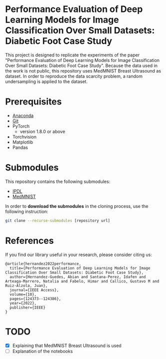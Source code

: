 # Performance Evaluation of Deep Learning Models for Image Classification Over Small Datasets: Diabetic Foot Case Study

This project is designed to replicate the experiments of the paper "Performance Evaluation of Deep Learning Models for Image Classification Over Small Datasets: Diabetic Foot Case Study". Because the data used in the work is not public, this repository uses MedMNIST Breast Ultrasound as dataset. In order to reproduce the data scarcity problem, a random undersampling is applied to the dataset.

# Prerequisites
* [Anaconda](https://www.anaconda.com/distribution/)
* [Git](https://git-scm.com/)
* PyTorch 
    * version 1.8.0 or above
* Torchvision
* Matplotlib
* Pandas

# Submodules
This repository contains the following submodules:

* [IPDL](https://github.com/mt4sd/IPDL)
* [MedMNIST](https://github.com/MedMNIST/MedMNIST)

In order to **download the submodules** in the cloning process, use the following instruction:
``` Bash
git clone --recurse-submodules [repository url]
```

# References

If you find our library useful in your research, please consider citing us:
```
@article{hernandez2022performance,
  title={Performance Evaluation of Deep Learning Models for Image Classification Over Small Datasets: Diabetic Foot Case Study},
  author={Hernandez-Guedes, Abian and Santana-Perez, Idafen and Arteaga-Marrero, Natalia and Fabelo, Himar and Callico, Gustavo M and Ruiz-Alzola, Juan},
  journal={IEEE Access},
  volume={10},
  pages={124373--124386},
  year={2022},
  publisher={IEEE}
}
```

# TODO
- [x] Explaining that MedMNIST Breast Ultrasound is used
- [ ] Explanation of the notebooks

